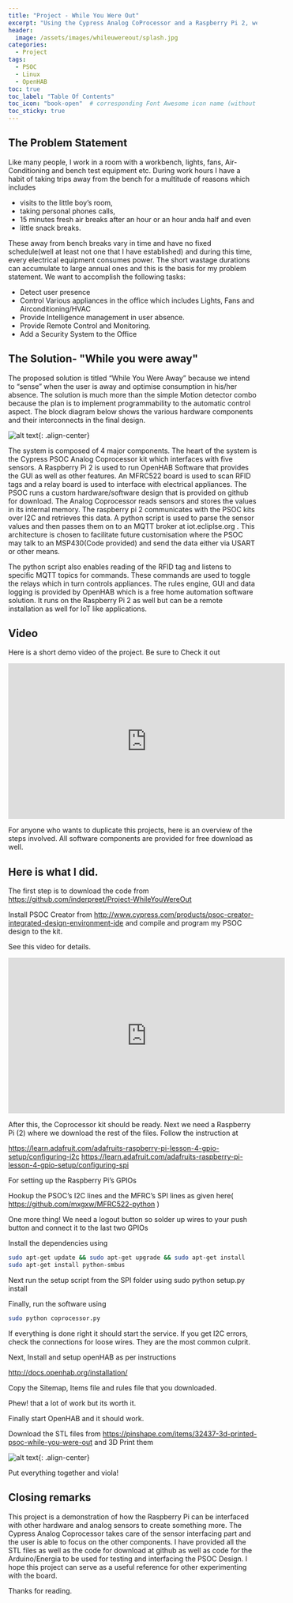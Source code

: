 ```yaml
---
title: "Project - While You Were Out"
excerpt: "Using the Cypress Analog CoProcessor and a Raspberry Pi 2, we automate and Office"
header:
  image: /assets/images/whileuwereout/splash.jpg
categories: 
  - Project
tags:
  - PSOC
  - Linux
  - OpenHAB
toc: true
toc_label: "Table Of Contents"
toc_icon: "book-open"  # corresponding Font Awesome icon name (without fa prefix)
toc_sticky: true
---
```


## The Problem Statement

Like many people, I work in a room with a workbench, lights, fans, Air-Conditioning and bench test equipment etc. During work hours I have a habit of taking trips away from the bench for a multitude of reasons which includes



* visits to the little boy’s room,
* taking personal phones calls,
* 15 minutes fresh air breaks after an hour or an hour anda half and even
* little snack breaks.

These away from bench breaks vary in time and have no fixed schedule(well at least not one that I have established) and during this time, every electrical equipment consumes power. The short wastage durations can accumulate to large annual ones and this is the basis for my problem statement. We want to accomplish the following tasks:

* Detect user presence
* Control Various appliances in the office which includes Lights, Fans and Airconditioning/HVAC
* Provide Intelligence management in user absence.
* Provide Remote Control and Monitoring.
* Add a Security System to the Office

## The Solution- "While you were away"

The proposed solution is titled “While You Were Away” because we intend to “sense” when the user is away and optimise consumption in his/her absence. The solution is much more than the simple Motion detector combo because the plan is to implement programmability to the automatic control aspect. The block diagram below shows the various hardware components and their interconnects in the final design.

![alt text](/assets/images/whileuwereout/2.jpg){: .align-center}

The system is composed of 4 major components. The heart of the system is the Cypress PSOC Analog Coprocessor kit which interfaces with five sensors. A Raspberry Pi 2 is used to run OpenHAB Software that provides the GUI as well as other features. An MFRC522 board is used to scan RFID tags and a relay board is used to interface with electrical appliances. The PSOC runs a custom hardware/software design that is provided on github for download. The Analog Coprocessor reads sensors and stores the values in its internal memory. The raspberry pi 2 communicates with the PSOC kits over I2C and retrieves this data. A python script is used to parse the sensor values and then passes them on to an MQTT broker at iot.ecliplse.org . This architecture is chosen to facilitate future customisation where the PSOC may talk to an MSP430(Code provided) and send the data either via USART or other means.

The python script also enables reading of the RFID tag and listens to specific MQTT topics for commands. These commands are used to toggle the relays which in turn controls appliances. The rules engine, GUI and data logging is provided by OpenHAB which is a free home automation software solution. It runs on the Raspberry Pi 2 as well but can be a remote installation as well for IoT like applications.

## Video
Here is a short demo video of the project. Be sure to Check it out

<iframe width="560" height="315" src="https://www.youtube.com/embed/r_VpPWnMmHs" frameborder="0" allowfullscreen></iframe>

For anyone who wants to duplicate this projects, here is an overview of the steps involved. All software components are provided for free download as well.

## Here is what I did.

The first step is to download the code from https://github.com/inderpreet/Project-WhileYouWereOut

Install PSOC Creator from http://www.cypress.com/products/psoc-creator-integrated-design-environment-ide and compile and program my PSOC design to the kit.

See this video for details.

<iframe width="560" height="315" src="https://www.youtube.com/embed/awuQyhztke0" frameborder="0" allowfullscreen></iframe>

After this, the Coprocessor kit should be ready. Next we need a Raspberry Pi (2) where we download the rest of the files. Follow the instruction at

https://learn.adafruit.com/adafruits-raspberry-pi-lesson-4-gpio-setup/configuring-i2c
https://learn.adafruit.com/adafruits-raspberry-pi-lesson-4-gpio-setup/configuring-spi

For setting up the Raspberry Pi’s GPIOs

Hookup the PSOC’s I2C lines and the MFRC’s SPI lines as given here( https://github.com/mxgxw/MFRC522-python )

One more thing! We need a logout button so solder up wires to your push button and connect it to the last two GPIOs

Install the dependencies using

```bash
sudo apt-get update && sudo apt-get upgrade && sudo apt-get install 
sudo apt-get install python-smbus 
```

Next run the setup script from the SPI folder using sudo python setup.py install

Finally, run the software using

```bash
sudo python coprocessor.py 
```

If everything is done right it should start the service. If you get I2C errors, check the connections for loose wires. They are the most common culprit.

Next, Install and setup openHAB as per instructions

http://docs.openhab.org/installation/

Copy the Sitemap, Items file and rules file that you downloaded.

Phew! that a lot of work but its worth it.

Finally start OpenHAB and it should work.

Download the STL files from https://pinshape.com/items/32437-3d-printed-psoc-while-you-were-out and 3D Print them

![alt text](/assets/images/whileuwereout/1.jpeg){: .align-center}

Put everything together and viola!

## Closing remarks

This project is a demonstration of how the Raspberry Pi can be interfaced with other hardware and analog sensors to create something more. The Cypress Analog Coprocessor takes care of the sensor interfacing part and the user is able to focus on the other components. I have provided all the STL files as well as the code for download at github as well as code for the Arduino/Energia to be used for testing and interfacing the PSOC Design. I hope this project can serve as a useful reference for other experimenting with the board.

Thanks for reading.